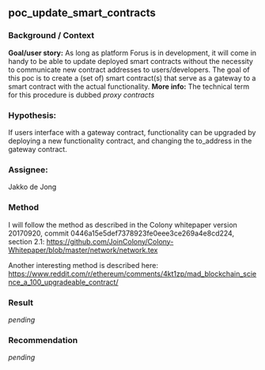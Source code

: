 ## poc_update_smart_contracts

### Background / Context
**Goal/user story:**
As long as platform Forus is in development, it will come in handy to be able to update deployed smart contracts without the necessity to communicate new contract addresses to users/developers. The goal of this poc is to create a (set of) smart contract(s) that serve as a gateway to a smart contract with the actual functionality. 
**More info:**
The technical term for this procedure is dubbed *proxy contracts*

### Hypothesis:
If users interface with a gateway contract, functionality can be upgraded by deploying a new functionality contract, and changing the to_address in the gateway contract.

### Assignee:
Jakko de Jong

### Method
I will follow the method as described in the Colony whitepaper version 20170920, commit 0446a15e5def7378923fe0eee3ce269a4e8cd224, section 2.1: 
https://github.com/JoinColony/Colony-Whitepaper/blob/master/network/network.tex

Another interesting method is described here:
https://www.reddit.com/r/ethereum/comments/4kt1zp/mad_blockchain_science_a_100_upgradeable_contract/

### Result
*pending*

### Recommendation
*pending*
